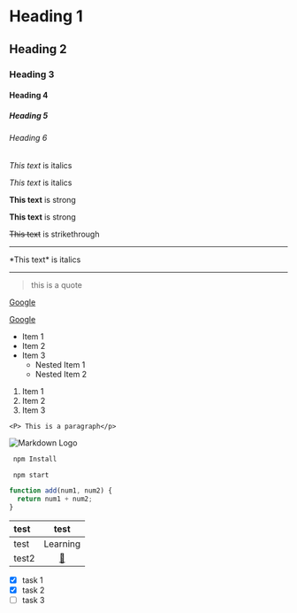 <!-- Heading -->

# Heading 1

## Heading 2

### Heading 3

#### Heading 4

##### Heading 5

###### Heading 6

<!-- Italics -->

_This text_ is italics

_This text_ is italics

<!-- Strong -->

**This text** is strong

**This text** is strong

<!-- Strikethrough -->

~~This text~~ is strikethrough

<!-- Horizontal Rule -->

---

 <!-- display or show the asterisk back slash-->

\*This text\* is italics

---

<!-- Blockquote -->

> this is a quote

<!-- Links -->

[Google](https://www.google.com)

[Google](https://www.google.com "Hover Title")

<!-- UL -->

- Item 1
- Item 2
- Item 3
  - Nested Item 1
  - Nested Item 2

<!-- OL -->

1. Item 1
1. Item 2
1. Item 3

<!-- Inline code Block -->

`<P> This is a paragraph</p>`

<!-- Images -->

![Markdown Logo](https://markdown-here.com/img/icon256.png)

<!-- Github Markdown -->

<!-- Code Blocks -->

```bash
 npm Install

 npm start
```

```javascript
function add(num1, num2) {
  return num1 + num2;
}
```

<!-- Tables -->

| test  |           test           |
| :---- | :----------------------: |
| test  |         Learning         |
| test2 | [📖](code-102/read02.md) |

<!-- Task Lists  -->

- [x] task 1
- [x] task 2
- [ ] task 3
